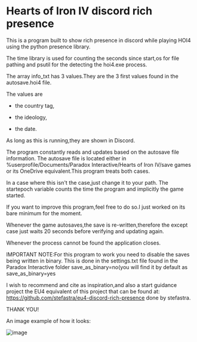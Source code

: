 # 	Hearts of Iron IV discord rich presence
This is a program built to show rich presence in discord while playing HOI4 using the python presence library.

The time library is used for counting the seconds since start,os for file pathing and psutil for the detecting
the hoi4.exe process.

The array info_txt has 3 values.They are the 3 first values found in the autosave.hoi4 file.

The values are

* the country tag,

* the ideology,

* the date.

As long as this is running,they are shown in Discord.

The program constantly reads and updates based on the autosave file information.
The autosave file is located either in %userprofile/Documents/Paradox Interactive/Hearts of Iron IV/save games
or its OneDrive equivalent.This program treats both cases.

In a case where this isn't the case,just change it to your path.
The startepoch variable counts the time the program and implicitly the game started.

If you want to improve this program,feel free to do so.I just worked on its bare minimum for the moment.

Whenever the game autosaves,the save is re-written,therefore the except case just waits 20 seconds before
verifying and updating again.

Whenever the process cannot be found the application closes.

IMPORTANT NOTE:For this program to work you need to disable the saves being written in binary.
               This is done in the settings.txt file found in the Paradox Interactive folder
             save_as_binary=no(you will find it by default as save_as_binary=yes

I wish to recommend and cite as inspiration,and also a start guidance project 
the EU4 equivalent of this project that can be found at:
https://github.com/stefastra/eu4-discord-rich-presence done by stefastra.

THANK YOU!

An image example of how it looks:

![image](https://user-images.githubusercontent.com/88626764/163652812-bccfc672-550a-462c-835a-47463b3db3a0.png)


